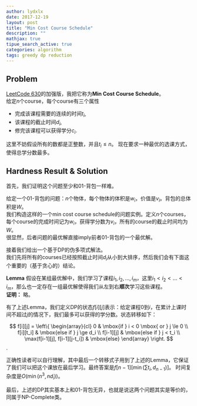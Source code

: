 ```yaml
---
author: lydxlx
date: 2017-12-19
layout: post
title: "Min Cost Course Schedule"
description: ""
mathjax: true
tipue_search_active: true
categories: algorithm
tags: greedy dp reduction
---
```


## Problem
[LeetCode 630](https://leetcode.com/problems/course-schedule-iii/description/)的加强版，我把它称为**Min Cost Course Schedule**。  
给定$n$个course，每个course有三个属性
- 完成该课程需要的连续的时间$t_i$,
- 该课程的截止时间$d_i$,
- 修完该课程可以获得学分$c_i$.

这里不妨假设所有的数都是正整数，并且$t_i \le n$。
现在要求一种最优的选课方式，使得总学分数最多。

## Hardness Result & Solution
首先，我们证明这个问题至少和01-背包一样难。

给定一个01-背包的问题：$n$个物体，每个物体的体积是$w_i$，价值是$v_i$。背包的总体积是$W$。  
我们构造这样的一个min cost course schedule的问题实例。定义$n$个courses，每个course的完成时间记为$w_i$，获得学分数为$v_i$，所有的course的截止时间均为$W$。  
很显然，后者问题的最优解直接imply前者01-背包的一个最优解。

接着我们给出一个基于DP的伪多项式解法。  
我们先将所有的courses已经按照截止时间$d_i$从小到大排序，然后我们会有下面这个重要的（基于贪心的）结论。

**Lemma**
假设在某组最优解中，我们学习了课程$i_1, i_2, \dots, i_m$，这里$i_1 < i_2 < \dots < i_m$，那么也一定存在一组最优解使得我们从左到右**顺次**学习这些课程。  
**证明：** 略。

有了上述Lemma，我们定义DP的状态$f[i][j]$表示：给定课程0到$i$，在累计上课时间不超过$j$的情况下，我们最多可以获得的学分数。状态转移如下：  

$$
f[i][j] = \left\{
\begin{array}{cl}
0 & \mbox{if } i < 0 \mbox{ or } j \le 0 \\
f[i][t_i] & \mbox{else if } j \ge d_i \\
f[i-1][j] & \mbox{else if } j < t_i \\
\max(f[i-1][j], f[i-1][j-t_i]) & \mbox{else}
\end{array}  
\right.
$$.

正确性读者可以自行理解，其中最后一个转移式子用到了上述的Lemma，它保证了我们可以把这个课放在最后学习。最终答案是$f[n - 1][\min(\sum{t_i}, d_{n-1})]$。 时间复杂度是$O(\min(n^3, nd_i))$。

最后，上述的DP其实基本上和01-背包无异，也就是说这两个问题其实是等价的，同属于NP-Complete类。

